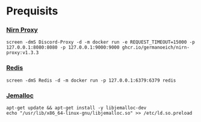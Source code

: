 # Prequisits
### [Nirn Proxy](https://github.com/germanoeich/nirn-proxy)
`screen -dmS Discord-Proxy -d -m docker run -e REQUEST_TIMEOUT=15000 -p 127.0.0.1:8080:8080 -p 127.0.0.1:9000:9000 ghcr.io/germanoeich/nirn-proxy:v1.3.3`

### [Redis](https://redis.io/)
`screen -dmS Redis -d -m docker run -p 127.0.0.1:6379:6379 redis`

### [Jemalloc](https://jemalloc.net/)
`apt-get update && apt-get install -y libjemalloc-dev` <br />
`echo "/usr/lib/x86_64-linux-gnu/libjemalloc.so" >> /etc/ld.so.preload`
